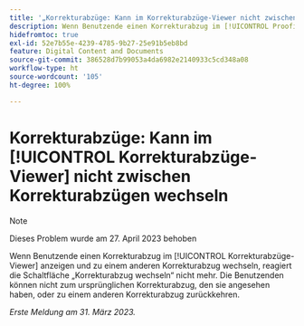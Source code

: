 ```yaml
---
title: '„Korrekturabzüge: Kann im Korrekturabzüge-Viewer nicht zwischen Korrekturabzügen wechseln“'
description: Wenn Benutzende einen Korrekturabzug im [!UICONTROL Proofing Viewer] ansehen und zu einer anderen Version wechseln, wird das Dropdown-Menü für die Version deaktiviert, und die Benutzenden können nicht zur Originalversion, die sie angesehen haben, oder zu einer anderen Version des Korrekturabzugs zurückkehren.
hidefromtoc: true
exl-id: 52e7b55e-4239-4785-9b27-25e91b5eb8bd
feature: Digital Content and Documents
source-git-commit: 386528d7b99053a4da6982e2140933c5cd348a08
workflow-type: ht
source-wordcount: '105'
ht-degree: 100%

---
```


# Korrekturabzüge: Kann im [!UICONTROL Korrekturabzüge-Viewer] nicht zwischen Korrekturabzügen wechseln

>[!NOTE]
>
>Dieses Problem wurde am 27. April 2023 behoben

Wenn Benutzende einen Korrekturabzug im [!UICONTROL Korrekturabzüge-Viewer] anzeigen und zu einem anderen Korrekturabzug wechseln, reagiert die Schaltfläche „Korrekturabzug wechseln“ nicht mehr. Die Benutzenden können nicht zum ursprünglichen Korrekturabzug, den sie angesehen haben, oder zu einem anderen Korrekturabzug zurückkehren.

_Erste Meldung am 31. März 2023._
